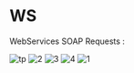 # WS
WebServices
SOAP Requests : 

![tp](https://github.com/user-attachments/assets/9a7f190e-9a37-4c7f-85ba-00e921c4bf27)
![2](https://github.com/user-attachments/assets/1bd4e399-c80d-440f-a60b-51118b2fca45)
![3](https://github.com/user-attachments/assets/6f796033-97af-489d-a8e5-6e94a7778808)
![4](https://github.com/user-attachments/assets/faa8c31d-ea25-4e48-b985-54a6b2be8c0d)
![1](https://github.com/user-attachments/assets/0736364a-56e2-45df-a4c0-317dddf2c5b8)
